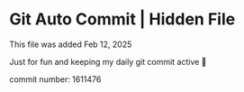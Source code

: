 # Git Auto Commit | Hidden File

This file was added Feb 12, 2025

Just for fun and keeping my daily git commit active 🤪

commit number: 1611476

